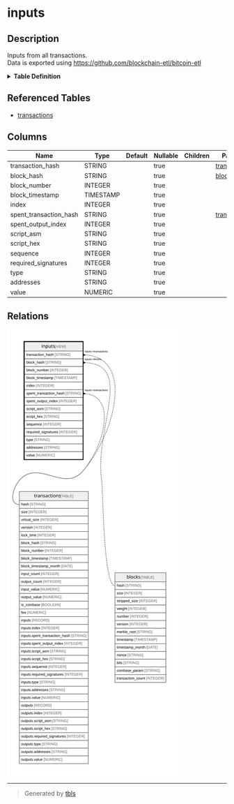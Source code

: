 # inputs

## Description

Inputs from all transactions.  
Data is exported using https://github.com/blockchain-etl/bitcoin-etl

<details>
<summary><strong>Table Definition</strong></summary>

```sql
SELECT
    transactions.hash as transaction_hash,
    transactions.block_hash,
    transactions.block_number,
    transactions.block_timestamp,
    inputs.index,
    inputs.spent_transaction_hash,
    inputs.spent_output_index,
    inputs.script_asm,
    inputs.script_hex,
    inputs.sequence,
    inputs.required_signatures,
    inputs.type,
    inputs.addresses,
    inputs.value
FROM `bigquery-public-data.crypto_bitcoin.transactions` as transactions,
    transactions.inputs as inputs
```

</details>

## Referenced Tables

- [transactions](transactions.md)

## Columns

| Name | Type | Default | Nullable | Children | Parents | Description |
| ---- | ---- | ------- | -------- | -------- | ------- | ----------- |
| transaction_hash | STRING |  | true |  | [transactions](transactions.md) |  |
| block_hash | STRING |  | true |  | [blocks](blocks.md) |  |
| block_number | INTEGER |  | true |  |  |  |
| block_timestamp | TIMESTAMP |  | true |  |  |  |
| index | INTEGER |  | true |  |  |  |
| spent_transaction_hash | STRING |  | true |  | [transactions](transactions.md) |  |
| spent_output_index | INTEGER |  | true |  |  |  |
| script_asm | STRING |  | true |  |  |  |
| script_hex | STRING |  | true |  |  |  |
| sequence | INTEGER |  | true |  |  |  |
| required_signatures | INTEGER |  | true |  |  |  |
| type | STRING |  | true |  |  |  |
| addresses | STRING |  | true |  |  |  |
| value | NUMERIC |  | true |  |  |  |

## Relations

![er](inputs.svg)

---

> Generated by [tbls](https://github.com/k1LoW/tbls)
